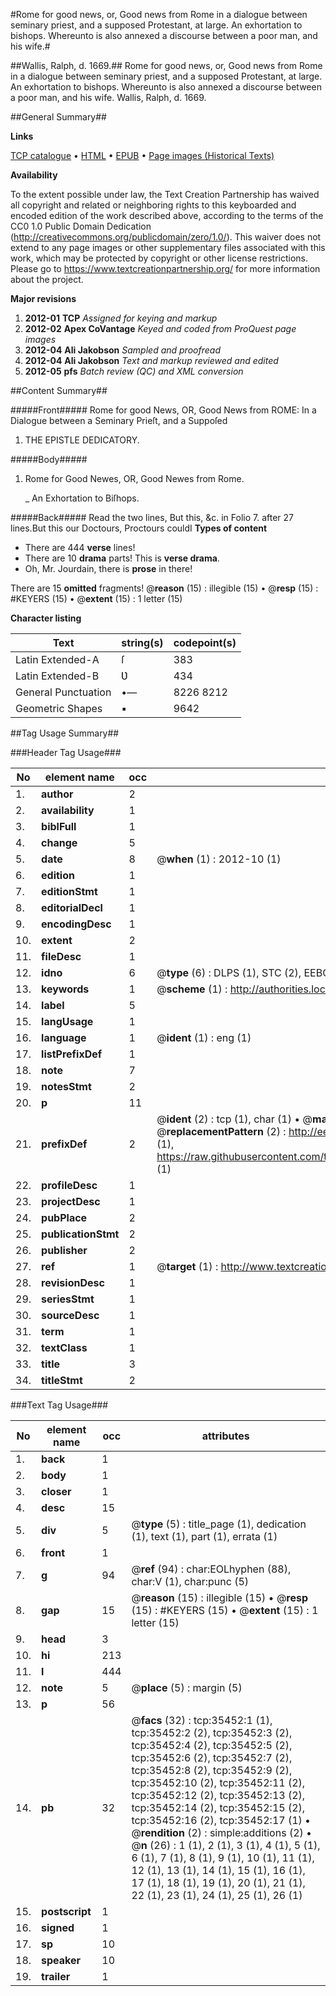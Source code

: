 #Rome for good news, or, Good news from Rome in a dialogue between seminary priest, and a supposed Protestant, at large. An exhortation to bishops. Whereunto is also annexed a discourse between a poor man, and his wife.#

##Wallis, Ralph, d. 1669.##
Rome for good news, or, Good news from Rome in a dialogue between seminary priest, and a supposed Protestant, at large. An exhortation to bishops. Whereunto is also annexed a discourse between a poor man, and his wife.
Wallis, Ralph, d. 1669.

##General Summary##

**Links**

[TCP catalogue](http://www.ota.ox.ac.uk/tcp/)  • 
[HTML](http://tei.it.ox.ac.uk/tcp/Texts-HTML/free/A67/A67421.html)  • 
[EPUB](http://tei.it.ox.ac.uk/tcp/Texts-EPUB/free/A67/A67421.epub) • 
[Page images (Historical Texts)](https://historicaltexts.jisc.ac.uk/eebo-99830990e)

**Availability**

To the extent possible under law, the Text Creation Partnership has waived all copyright and related or neighboring rights to this keyboarded and encoded edition of the work described above, according to the terms of the CC0 1.0 Public Domain Dedication (http://creativecommons.org/publicdomain/zero/1.0/). This waiver does not extend to any page images or other supplementary files associated with this work, which may be protected by copyright or other license restrictions. Please go to https://www.textcreationpartnership.org/ for more information about the project.

**Major revisions**

1. __2012-01__ __TCP__ *Assigned for keying and markup*
1. __2012-02__ __Apex CoVantage__ *Keyed and coded from ProQuest page images*
1. __2012-04__ __Ali Jakobson__ *Sampled and proofread*
1. __2012-04__ __Ali Jakobson__ *Text and markup reviewed and edited*
1. __2012-05__ __pfs__ *Batch review (QC) and XML conversion*

##Content Summary##

#####Front#####
Rome for good News, OR, Good News from ROME: In a Dialogue between a Seminary Prieſt, and a Suppoſed
1. THE EPISTLE DEDICATORY.

#####Body#####

1. Rome for Good Newes, OR, Good Newes from Rome.

    _ An Exhortation to Biſhops.

#####Back#####
Read the two lines, But this, &c. in Folio 7. after 27 lines.But this our Doctours, Proctours couldI
**Types of content**

  * There are 444 **verse** lines!
  * There are 10 **drama** parts! This is **verse drama**.
  * Oh, Mr. Jourdain, there is **prose** in there!

There are 15 **omitted** fragments! 
 @__reason__ (15) : illegible (15)  •  @__resp__ (15) : #KEYERS (15)  •  @__extent__ (15) : 1 letter (15)

**Character listing**


|Text|string(s)|codepoint(s)|
|---|---|---|
|Latin Extended-A|ſ|383|
|Latin Extended-B|Ʋ|434|
|General Punctuation|•—|8226 8212|
|Geometric Shapes|▪|9642|

##Tag Usage Summary##

###Header Tag Usage###

|No|element name|occ|attributes|
|---|---|---|---|
|1.|__author__|2||
|2.|__availability__|1||
|3.|__biblFull__|1||
|4.|__change__|5||
|5.|__date__|8| @__when__ (1) : 2012-10 (1)|
|6.|__edition__|1||
|7.|__editionStmt__|1||
|8.|__editorialDecl__|1||
|9.|__encodingDesc__|1||
|10.|__extent__|2||
|11.|__fileDesc__|1||
|12.|__idno__|6| @__type__ (6) : DLPS (1), STC (2), EEBO-CITATION (1), PROQUEST (1), VID (1)|
|13.|__keywords__|1| @__scheme__ (1) : http://authorities.loc.gov/ (1)|
|14.|__label__|5||
|15.|__langUsage__|1||
|16.|__language__|1| @__ident__ (1) : eng (1)|
|17.|__listPrefixDef__|1||
|18.|__note__|7||
|19.|__notesStmt__|2||
|20.|__p__|11||
|21.|__prefixDef__|2| @__ident__ (2) : tcp (1), char (1)  •  @__matchPattern__ (2) : ([0-9\-]+):([0-9IVX]+) (1), (.+) (1)  •  @__replacementPattern__ (2) : http://eebo.chadwyck.com/downloadtiff?vid=$1&page=$2 (1), https://raw.githubusercontent.com/textcreationpartnership/Texts/master/tcpchars.xml#$1 (1)|
|22.|__profileDesc__|1||
|23.|__projectDesc__|1||
|24.|__pubPlace__|2||
|25.|__publicationStmt__|2||
|26.|__publisher__|2||
|27.|__ref__|1| @__target__ (1) : http://www.textcreationpartnership.org/docs/. (1)|
|28.|__revisionDesc__|1||
|29.|__seriesStmt__|1||
|30.|__sourceDesc__|1||
|31.|__term__|1||
|32.|__textClass__|1||
|33.|__title__|3||
|34.|__titleStmt__|2||


###Text Tag Usage###

|No|element name|occ|attributes|
|---|---|---|---|
|1.|__back__|1||
|2.|__body__|1||
|3.|__closer__|1||
|4.|__desc__|15||
|5.|__div__|5| @__type__ (5) : title_page (1), dedication (1), text (1), part (1), errata (1)|
|6.|__front__|1||
|7.|__g__|94| @__ref__ (94) : char:EOLhyphen (88), char:V (1), char:punc (5)|
|8.|__gap__|15| @__reason__ (15) : illegible (15)  •  @__resp__ (15) : #KEYERS (15)  •  @__extent__ (15) : 1 letter (15)|
|9.|__head__|3||
|10.|__hi__|213||
|11.|__l__|444||
|12.|__note__|5| @__place__ (5) : margin (5)|
|13.|__p__|56||
|14.|__pb__|32| @__facs__ (32) : tcp:35452:1 (1), tcp:35452:2 (2), tcp:35452:3 (2), tcp:35452:4 (2), tcp:35452:5 (2), tcp:35452:6 (2), tcp:35452:7 (2), tcp:35452:8 (2), tcp:35452:9 (2), tcp:35452:10 (2), tcp:35452:11 (2), tcp:35452:12 (2), tcp:35452:13 (2), tcp:35452:14 (2), tcp:35452:15 (2), tcp:35452:16 (2), tcp:35452:17 (1)  •  @__rendition__ (2) : simple:additions (2)  •  @__n__ (26) : 1 (1), 2 (1), 3 (1), 4 (1), 5 (1), 6 (1), 7 (1), 8 (1), 9 (1), 10 (1), 11 (1), 12 (1), 13 (1), 14 (1), 15 (1), 16 (1), 17 (1), 18 (1), 19 (1), 20 (1), 21 (1), 22 (1), 23 (1), 24 (1), 25 (1), 26 (1)|
|15.|__postscript__|1||
|16.|__signed__|1||
|17.|__sp__|10||
|18.|__speaker__|10||
|19.|__trailer__|1||
